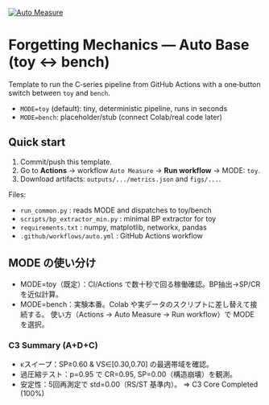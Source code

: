[![Auto Measure](https://github.com/HIDEKI-SQ/forgetting-mechanics-auto-base/actions/workflows/auto.yml/badge.svg)](https://github.com/HIDEKI-SQ/forgetting-mechanics-auto-base/actions/workflows/auto.yml)

# Forgetting Mechanics — Auto Base (toy ↔ bench)

Template to run the C‑series pipeline from GitHub Actions with a one‑button
switch between `toy` and `bench`.

- `MODE=toy` (default): tiny, deterministic pipeline, runs in seconds
- `MODE=bench`: placeholder/stub (connect Colab/real code later)

## Quick start
1. Commit/push this template.
2. Go to **Actions** → workflow `Auto Measure` → **Run workflow** → MODE: `toy`.
3. Download artifacts: `outputs/.../metrics.json` and `figs/...`.

Files:
- `run_common.py` : reads MODE and dispatches to toy/bench
- `scripts/bp_extractor_min.py` : minimal BP extractor for toy
- `requirements.txt` : numpy, matplotlib, networkx, pandas
- `.github/workflows/auto.yml` : GitHub Actions workflow

## MODE の使い分け
- MODE=toy（既定）：CI/Actions で数十秒で回る稼働確認。BP抽出→SP/CRを近似計算。
- MODE=bench：実験本番。Colab や実データのスクリプトに差し替えて接続する。
使い方（Actions → Auto Measure → Run workflow）で MODE を選択。

### C3 Summary (A+D+C)
- κスイープ：SP≥0.60 & VS∈[0.30,0.70] の最適帯域を確認。
- 過圧縮テスト：p=0.95 で CR=0.95, SP=0.00（構造崩壊）を観測。
- 安定性：5回再測定で std=0.00（RS/ST 基準内）。
=> C3 Core Completed (100%)

